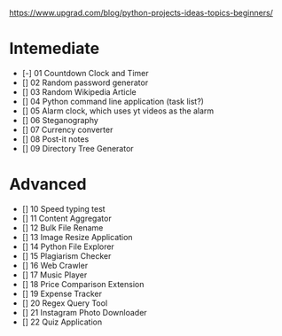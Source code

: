 https://www.upgrad.com/blog/python-projects-ideas-topics-beginners/
# Intemediate
- [-] 01 Countdown Clock and Timer
- [] 02 Random password generator
- [] 03 Random Wikipedia Article
- [] 04 Python command line application (task list?)
- [] 05 Alarm clock, which uses yt videos as the alarm
- [] 06 Steganography
- [] 07 Currency converter
- [] 08 Post-it notes
- [] 09 Directory Tree Generator

# Advanced
- [] 10 Speed typing test
- [] 11 Content Aggregator
- [] 12 Bulk File Rename
- [] 13 Image Resize Application
- [] 14 Python File Explorer
- [] 15 Plagiarism Checker
- [] 16 Web Crawler
- [] 17 Music Player
- [] 18 Price Comparison Extension
- [] 19 Expense Tracker
- [] 20 Regex Query Tool
- [] 21 Instagram Photo Downloader 
- [] 22 Quiz Application 
